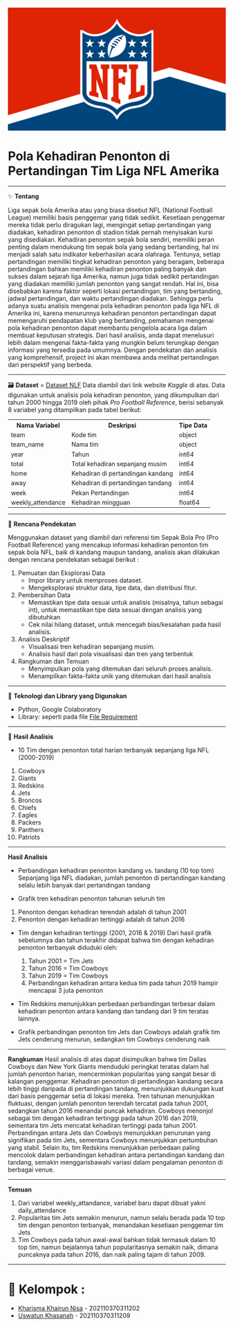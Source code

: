 ![NFL](https://github.com/UswatunKhasanah209/Proyek-Akhir-Analisis-Big-Data/blob/main/Image/NFL%20versi%20Pnjang.png)

# **Pola Kehadiran Penonton di Pertandingan Tim Liga NFL Amerika**

---

✨ **Tentang** 

Liga sepak bola Amerika atau yang biasa disebut NFL (National Football League) memiliki basis penggemar yang tidak sedikit. Kesetiaan penggemar mereka tidak perlu diragukan lagi, mengingat setiap pertandingan yang diadakan, kehadiran penonton di stadion tidak pernah menyisakan kursi yang disediakan. Kehadiran penonton sepak bola sendiri, memiliki peran penting dalam mendukung tim sepak bola yang sedang bertanding, hal ini menjadi salah satu indikator keberhasilan acara olahraga. Tentunya, setiap pertandingan memiliki tingkat kehadiran penonton yang beragam, beberapa pertandingan bahkan memiliki kehadiran penonton paling banyak dan sukses dalam sejarah liga Amerika, namun juga tidak sedikit pertandingan yang diadakan memiliki jumlah penonton yang sangat rendah. Hal ini, bisa disebabkan karena faktor seperti lokasi pertandingan, tim yang bertanding, jadwal pertandingan, dan waktu pertandingan diadakan.
Sehingga perlu adanya suatu analisis mengenai pola kehadiran penonton pada liga NFL di Amerika ini, karena menurunnya kehadiran penonton pertandingan dapat memengaruhi pendapatan klub yang bertanding, pemahaman mengenai pola kehadiran penonton dapat membantu pengelola acara liga dalam membuat keputusan strategis. Dari hasil analisis, anda dapat menelusuri lebih dalam mengenai fakta-fakta yang mungkin belum terungkap dengan informasi yang tersedia pada umumnya. Dengan pendekatan dan analisis yang komprehensif, project ini akan membawa anda melihat pertandingan dari perspektif yang berbeda.

---

🗃 **Dataset** = [Dataset NLF](https://www.dropbox.com/sh/q5a07l8yynlgwa7/AADwJykQfJLSSRZsfzLh2ylsa?dl=1)
Data diambil dari link website _Kaggle_ di atas. Data digunakan untuk analisis pola kehadiran penonton, yang dikumpulkan dari tahun 2000 hingga 2019 oleh pihak _Pro Football Reference_, berisi sebanyak 8 variabel yang ditampilkan pada tabel berikut:

<!DOCTYPE html>
<html>
<body>
    <table>
        <tr>
            <th>Nama Variabel</th>
            <th>Deskripsi</th>
            <th>Tipe Data</th>
        </tr>
        <tr>
            <td>team</td>
            <td>Kode tim</td>
            <td>object</td>
        </tr>
        <tr>
            <td>team_name</td>
            <td>Nama tim</td>
            <td>object</td>
        </tr>
        <tr>
            <td>year</td>
            <td>Tahun</td>
            <td>int64</td>
        </tr>
        <tr>
            <td>total</td>
            <td>Total kehadiran sepanjang musim</td>
            <td>int64</td>
        </tr>
        <tr>
            <td>home</td>
            <td>Kehadiran di pertandingan kandang</td>
            <td>int64</td>
        </tr>
        <tr>
            <td>away</td>
            <td>Kehadiran di pertandingan tandang</td>
            <td>int64</td>
        </tr>
        <tr>
            <td>week</td>
            <td>Pekan Pertandingan</td>
            <td>int64</td>
        <tr>
            <td>weekly_attendance</td>
            <td>Kehadiran mingguan</td>
            <td>float64</td>
    </table>
</body>
</html>

---
🥅 **Rencana Pendekatan** 

Menggunakan dataset yang diambil dari referensi tim Sepak Bola Pro (Pro Football Reference) yang mencakup informasi kehadiran penonton tim sepak bola NFL, baik di kandang maupun tandang, analisis akan dilakukan dengan rencana pendekatan sebagai berikut :

1. Pemuatan dan Eksplorasi Data
   - Impor library untuk memproses dataset.
   - Mengeksplorasi struktur data, tipe data, dan distribusi fitur.
2. Pembersihan Data
   - Memastikan tipe data sesuai untuk analisis (misalnya, tahun sebagai int), untuk memastikan tipe data sesuai dengan analisis yang dibutuhkan
   - Cek nilai hilang dataset, untuk mencegah bias/kesalahan pada hasil analisis.
3. Analisis Deskriptif
   - Visualisasi tren kehadiran sepanjang musim.
   - Analisis hasil dari pola visualisasi dan tren yang terbentuk
4. Rangkuman dan Temuan
   - Menyimpulkan pola yang ditemukan dari seluruh proses analisis.
   - Menampilkan fakta-fakta unik yang ditemukan dari hasil analisis
---

💎 **Teknologi dan Library yang Digunakan**
- Python, Google Colaboratory
- Library: seperti pada file
[File Requirement](https://github.com/UswatunKhasanah209/Proyek-Akhir-Analisis-Big-Data/blob/main/Requirements.txt)
---

💸 **Hasil Analisis**
- 10 Tim dengan penonton total harian terbanyak sepanjang liga NFL (2000-2019)
1. Cowboys			 
2. Giants			          
3. Redskins			      
4. Jets    			        
5. Broncos          
6. Chiefs
7. Eagles
8. Packers
9. Panthers
10. Patriots
---
**Hasil Analisis**
- Perbandingan kehadiran penonton kandang vs. tandang (10 top tom)
  Sepanjang liga NFL diadakan, jumlah penonton di pertandingan kandang selalu lebih banyak dari pertandingan tandang


- Grafik tren kehadiran penonton tahunan seluruh tim
1. Penonton dengan kehadiran terendah adalah di tahun 2001
2. Penonton dengan kehadiran tertinggi adalah di tahun 2016


- Tim dengan kehadiran tertinggi (2001, 2016 & 2019)
  Dari hasil grafik sebelumnya dan tahun terakhir didapat bahwa tim dengan kehadiran penonton terbanyak diduduki oleh:
  1. Tahun 2001 = Tim Jets
  2. Tahun 2016 = Tim Cowboys
  3. Tahun 2019 = Tim Cowboys
  4. Perbandingan kehadiran antara kedua tim pada tahun 2019 hampir mencapai 3 juta penonton
     
- Tim Redskins menunjukkan perbedaan perbandingan terbesar dalam kehadiran penonton antara kandang dan tandang dari 9 tim teratas lainnya.
- Grafik perbandingan penonton tim Jets dan Cowboys adalah grafik tim Jets cenderung menurun, sedangkan tim Cowboys cenderung naik
---
**Rangkuman**
Hasil analisis di atas dapat disimpulkan bahwa tim Dallas Cowboys dan New York Giants menduduki peringkat teratas dalam hal jumlah penonton harian, mencerminkan popularitas yang sangat besar di kalangan penggemar. Kehadiran penonton di pertandingan kandang secara lebih tinggi daripada di pertandingan tandang, menunjukkan dukungan kuat dari basis penggemar setia di lokasi mereka. Tren tahunan menunjukkan fluktuasi, dengan jumlah penonton terendah tercatat pada tahun 2001, sedangkan tahun 2016 menandai puncak kehadiran. Cowboys menonjol sebagai tim dengan kehadiran tertinggi pada tahun 2016 dan 2019, sementara tim Jets mencatat kehadiran tertinggi pada tahun 2001. Perbandingan antara Jets dan Cowboys menunjukkan penurunan yang signifikan pada tim Jets, sementara Cowboys menunjukkan pertumbuhan yang stabil. Selain itu, tim Redskins menunjukkan perbedaan paling mencolok dalam perbandingan kehadiran antara pertandingan kandang dan tandang, semakin menggarisbawahi variasi dalam pengalaman penonton di berbagai venue.

---
**Temuan**
1. Dari variabel weekly_attandance, variabel baru dapat dibuat yakni daily_attendance
2. Popularitas tim Jets semakin menurun, namun selalu berada pada 10 top tim dengan penonton terbanyak, menandakan kesetiaan penggemar tim Jets
3. Tim Cowboys pada tahun awal-awal bahkan tidak termasuk dalam 10 top tim, namun bejalannya tahun popularitasnya semakin naik, dimana puncaknya pada tahun 2016, dan naik paling tajam di tahun 2009.
---

# 🐣 **Kelompok :**
- [Kharisma Khairun Nisa](https://github.com/KharismaNisa11) - 202110370311202
- [Uswatun Khasanah](https://github.com/UswatunKhasanah209) - 202110370311209



